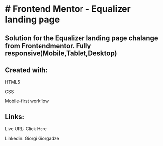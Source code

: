 <h1># Frontend Mentor - Equalizer landing page</h1>

<h2>Solution for the Equalizer landing page chalange from Frontendmentor. 
Fully responsive(Mobile,Tablet,Desktop)</h2>

<h2>Created with:</h2>
<p>HTML5</p>
<p>CSS</p>
<p>Mobile-first workflow</p>

<h2>Links:</h2>
<p>Live URL: <a href"https://george199626.github.io/Equalizer-Landing-Page/">Click Here</a></p>

<p>Linkedin: <a href"https://www.linkedin.com/in/giorgi-giorgadze-b771901a6/">Giorgi Giorgadze</a></p>
